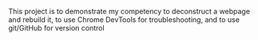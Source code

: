 This project is to demonstrate my competency to deconstruct a webpage and rebuild it, to use Chrome DevTools for troubleshooting, and to use git/GitHub for version control

